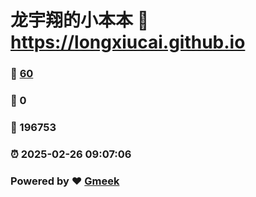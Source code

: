 # 龙宇翔的小本本 :link: https://longxiucai.github.io 
### :page_facing_up: [60](https://longxiucai.github.io/tag.html) 
### :speech_balloon: 0 
### :hibiscus: 196753 
### :alarm_clock: 2025-02-26 09:07:06 
### Powered by :heart: [Gmeek](https://github.com/Meekdai/Gmeek)
